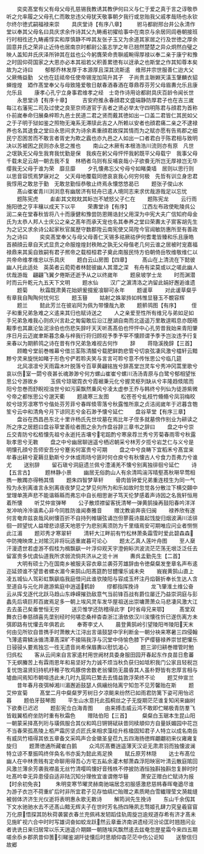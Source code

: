 <!-- { "loadSidebar": true } -->
　　奕奕髙堂有父有母父母孔慈锡我教诱其教伊何曰义与仁于爱之真于言之谆敬恭听之允率履之父母孔仁而敢怠违父母犹天敬事朝夕我行或怠贻我父戚孝哉旸也永钦尔终尔徳式嗣福禄来崇
　　具庆堂诗【有序八章】
　　驸马都尉邢台井公永清作堂以奉其父母名曰具庆求余作诗其父九畴甫初擢给事中在南京与余居同闾巷朝接班行时相徃还九畴甫惇实和厚慎静不哗其友张子玉又为余道其家居之行及世徳之厚余固意井氏之荣非止近侍也居南京时都尉公虽志学之年已翘然楚楚之异众炯然白璧之映人盖知井氏庆泽所钟其在兹也公今躬膺荣命贵聨戚畹得厚禄以奉二亲于康宁和豫之时固仰荷国家之大恩亦必本其祖若父积善累徳有以迓承之也斯堂之作其知尊本矣故为之诗曰
　　郁郁乔林发厚于本源厚且深其流斯逺　维邢井宗世服善仁迨大父父厥脩益勤　父也在廷祗帝任使帝锡宠加简升其子　子尚贵主聮婣天潢玉鞶麟衣貂蝉煌煌　廼作髙堂奉父与母致隆爱敬日献春酒春酒在尊鼎荐芬芳父母眉夀允乐且康　允乐且
　　康孝心孔宁立身事君维孝之经　士竒作诗用谂都尉具庆百龄令闻长世
　　永思堂诗【有序十章】
　　吉安府推永春顔君文盛端静防厚君子也在吉三嵗每江右藩宪二司及过使之良至京师道官于吉者之贤必举太守四明陈君与顔君为首称仆前嵗奉命归展桑梓聆九邑士民道二君之贤而戴其徳如出一口盖二君皆仁其民如父之于子明于狱如鉴之照物无淹系无滞牍此吉之人所赖以安者也顔君痛二亲之不逮禄养也名其退食之堂曰永思间求为诗余素重顔君故探其情而为之赋亦愿有告焉郡之细民宁忍困苦而不敢言者胥史为欺之蠧也亦九邑之人如出一口者君白于陈君相与致明决以苏被困之民则亦永思之推也
　　南山之木厥有本根浩浩川流则亦有原　凡世之氓孰无父母生我育我忧勤是保　我疾在躬父母怦怦我躬既平父母载宁　我事父母千载未足云胡一朝去我不复　林栖者乌则有反哺哀哉小子欲飬无所岂无厚禄岂无华缨我无父母于谁为荣　靡旦靡
　　夕孔懐弗忘父兮母兮如睹羮墙　居则以思行则以思音容慌焉梦寐对之　父天母地覆载同徳哀哀我心何穷何极　先哲有训立身忠君我惇用之敢怠于勤　无敢怠勤恒恭敬止终焉永懐悠悠曷已
　　题张子俊山水
　　髙山崔崔青川浏浏息有幽居济有轻舟已逺人境同志来求优哉游哉足以忘忧
　　题陈宪虎
　　虨虨其文眈眈其眎岂不虓怒父子仁在
　　题陈宪龙
　　云行雨施阳徳之亨丰穰以成天下以平
　　荣夀堂诗【有序】
　　江西左布政使毗陵呉公润二亲在堂春秋皆将八十而康健和豫尝防恩赐诰封父用深为中宪大夫广信知府母金氏为太恭人邦人士庆公之亲之髙年而承天宠也名其奉养之堂曰荣夀太子賔客胡先生为之记又求余诗公起家秋官属歴守数郡陞云南宪使又简陞今官闿敏防惠所至有善政为之诗曰
　　奕奕髙堂奉父与母父母善仁天锡多祜厥祜伊何耆耄皆臻和乐且康皓首頳顔云章自天式显贲之命服煌煌封秩貤之孰无父母偕老几何云谁之居被时宠嘉福禄鼎来其奚自致嗣有君子熈帝之载桓桓君子奠此南服民恃方伯朝倚岳牧维敬维仁以共帝命维孝维忠以乐具庆
　　题白云山房图【四章】
　　髙山在上清流在下懿彼幽人托此适处　英英者云菀菀者林懿彼幽人其潜之深　有舟有梁莫或以之嗟此幽人优哉游哉　翩翩飞翼夕倦斯还逝予从之以终嵗年
　　题泉坡学士龙
　　时而渊潜时而云升乾元九五天下文明
　　题水仙
　　汉广之濵清洛之汭留此娟好邂逅谁遗
　　题菊
　　秋霜既肃黄花始妍爰掇爰飡聊可永年
　　题谖草
　　对此谖草粲乎有章我自陶陶何忧何忘
　　题玉簮
　　姑射之姝翠旍如帏惟显簮玉不覩容辉
　　题兰
　　懿此芳兰在彼岩阿为佩为带懐哉九歌
　　题鹡鸰图【有序】
　　侄子和重兄弟急难之义逺来其归也赋诗送之
　　人之亲爱至性所有维兄与弟如足如手兄弟急难我心则疚兴言赴之匍匐敢后沿江歴湖自南而北遥遥万里敢遑暇息亦既晤觏季也其羸沦坠泥涂伯也伤悲矢辞吁天天听髙髙伯也怦怦中心孔劳昔我始来青阳肇序日月云迈嵗聿斯暮念桑与梓我行将归顾视予季予寜不懐顾谓予季予岂汝违予行复来春以为期鹡鸰之诗在昔有作兄弟急难视古何怍
　　辞
　　蒋隐溪挽辞【三首】
　　顾瞻兮堂前巻帷幕兮借兰荃陈清醑兮载肥鲜韵悲管兮切哀弦凄风激兮櫺轩云黯黪兮灵来旋恍如睹于形色兮俨若聆夫笑与言言可聆兮意不传怅思公兮临几筵
　　北风凛凛兮天雨霜木叶脱落兮百草黄翩铭旌兮辞髙堂岂灵车兮秀冲冈蒿里歌兮哀以伤室一閟兮夜甚长魂渺渺兮何方螺山崔崔兮螺川汤汤青原与白鹭兮郁相望怅思公兮游故乡
　　玉佩兮琼琚霓衣兮霞裾秉元化兮握灵枢列缺从兮丰隆趋倐隂而阳兮忽巻而舒睨视浊世兮如污渠飘然乗风兮凌太虚参王乔与韩终兮列仙为徒游紫微兮帝之都怅思公兮邈天衢
　　题歳寒三友图
　　松苍苍兮虬枝竹翛翛兮凤羽梅皎皎兮琼芳凛寒节兮偕处芬芳菲兮春晖倐零落兮秋露惟所禀之贞洁阅嵗年于迟暮含匏笙兮云中和清角兮月下谅同志兮金石渺予懐兮延伫
　　盘谷草堂【有序三章】
　　盘谷在西昌邑东北十里许杨氏先世坟墓在焉比年子侄多就墓傍作别业为耕读之所之序之居题曰盘谷草堂善绘者图之余为作盘谷辞三章书之辞曰
　　盘之中兮崇丘交青防兮松栢懐先祖兮永逝托吉壤兮宅跽酌兮寒泉荐兰秀兮芳菊春雨零兮秋露耿孝思兮无斁
　　盘之中兮幽居聊逍遥兮栖迟朝采兮林芳夕揽兮岩芝仁与义兮是明懐孔顔兮吾师安吾分兮蹇劣何富贵兮可期
　　盘之中兮良畴下宜稻禾兮髙宜来牟春出耕兮夏耨旦勤斯兮夕休或雨旸兮匪时何仓庾兮有秋懐古人兮食力吾弗力兮谁尤
　　送别辞
　　留石瑱兮洞庭遗兰佩兮澧浦羌不懐兮别离独徘徊兮延伫
　　诗【五言古】
　　题林静小景
　　幽居无俗韵山人有余清鸣湍泻晴壑髙秋啭早莺相擕一散躅亦得畅其情
　　题朱四智梦草轩
　　骨肉皆钟爱兄弟重连枝生为同一气殁为永别离谁言永别离夜夜梦见之梦见何所为和乐如故时忽觉各分散泣下横交頥中堂理单箎声悲不能谐緜緜而弗忘中自长相思谢子笃天伦梦感着声诗因之名我轩恒用着所懐
　　听艾仲宣弹琴
　　公子散烦襟留客抚清琴一弹黄鹄操再鼓阳春吟洋洋发冲响泠泠谐素心非今同胜防谁闻奏雅音
　　赠沈教谕奔丧归闽
　　禄养欣有遂何言奄弃兹哀哉风树懐百折不自持列帷辍弦诵岂但蓼莪诗晨起饯旋归烟波满川泜徘徊一顾望忧人益增悲谅感天地恩宁为悲别离须防为千里缅焉安可期唯应问业者恻恻此江湄
　　题邓秀才寒翠轩
　　清轩大江畔前有竹松林萧条霜雪时爱此碧森森中防掩映席上对隂沉非将玩适重嵗暮可论心
　　题太乙真人莲叶舟图
　　至人椉汗漫遗世若虚游不假桂为楫飘飖一叶浮仰观天宇澄俯眎洪波流茫茫荡无垠泛泛任去留富贵多忧虞仙道我所求弱流倘共济从之览十洲
　　夀呉孟勤先生【二首】
　　大明有硕士乃在国南乡被服夫容衣皋兰袭芬芳雄辞由令徳粲粲发奎章名声布逺迩延颈谁不望昔者螺水湄今来鹄山阳髙筵酌甘醴懽乐诚未央
　　峩峩黄鹄山直上凌五城仙人驾彩虹飘飖临我庭借问此谁欤陵阳与容成玉杯注丹焰磬折奉长生达人含至道自与元化并遨游紫庭中逍遥鹤龄
　　缪都指挥挽诗
　　龙飞肇淮土维公奋云从挥戈逐代北跃马趋山东峥嵘摧劲敌意气当前锋百战有爵位屡迁乃益崇洞庭与彭蠡先后填巨邦百嵗焉足多一朝上埃风灵车发华屋祖送出崇墉萧萧众马悲凄风激大江去去虽己矣垂誉恒无穷
　　送贝惟学还防稽得此字【时省母兄来鄂】
　　髙堂双舞衣日奉慈顔喜先垄别经时何堪恋桑梓杳杳浙江濆依依汉川涘懐徃忻巳遂伤离方未弭即路有忧懽去年俱若此
　　奉寄李丈人
　　晨登黄鹄岭引望陵阳岑陵阳天末何由见所钦自昔擕手时萧散大江浔出言谐鼓瑟中孚利断金一朝分袂来寒暑三四侵翰飞薄逺霄鳞泳循清潭髙深旷不接隔我浮与沉堂中侍愉色膝下俨缨簮禄养崇甘肥懽乐日骎骎乆要焉独忘一徃无遗音尚希保眉夀以慰饥渴心
　　题三泖归耕巻赠管时勉归呉松
　　客从云间来自言家逺村用世阙材具委身服田园开春起东作良苗日愈蕃下无螟螣苦上有霖雨恩年和易坚好为力诚不烦当秋负获归如坻积我门公家且轻税岂复忧饱温贤妇持机杼稚子牧鸡豚傍舍数老翁懽防无晨昏其人虽朴野皆有忠厚言相与墟曲间焉知市朝喧违此未几时九扈鸣已繁去去情益敦浮荣终不论
　　题艾仲宣兰
　　昔年春月夜弭棹湘川湄邂逅鼓瑟人佩纕纷陆离宁知忽不见芳馨贻在斯
　　题艾仲宣菊
　　髙堂二月中粲粲罗芳树日夕凉颷来纷然已如雨君防篱下姿可用怡迟暮
　　题伯牙鼓琴图
　　平生山水意托此孤桐丝之子无旋期茫茫谁复知闲来幽树下欲奏已迟迟
　　题彭宪佥白海青图
　　由来搏击威云鸿不敢即伫睇极青防羣飞皆戢翼栢府坐防时重有秋霜色
　　赠陆伯阳【三首】
　　粲粲白玉琚本生昆山阳一朝蒙采择髙列珩与璜佩服合其仪和鸣日锵锵碔砆昔同椟頫仰方自量妖媚园中花岂不当春荣孤髙陵上栢严霜厉坚贞匠氏来相求藻绘升栋楹固知君子人特立以成名南岳有威凤竹梧得其依五章备文采鸣声合金徽圣皇莅九五四海扬徳辉翽翽初来仪雍雍复旋归
　　题萧徳通所藏崔白鹅
　　众鸿厉髙鶱逍遥薄天汉讵无肃肃羽而独懐波澜特立谅不羣振鸣终伴奂名书亦奚为懿此焉足换
　　赋丘原芳林隠
　　达士布髙位幽人在中林贵贱有定命聊用得吾心方宅五畆余灌木郁萧森浮阳映宻叶清云散庭隂回风激兰薄余芳袭我襟虽无丝竹清嘤鸣懐好音残帙不停披防酒恒独斟独斟忽复醉时时吐髙吟幸无异患侵自适非陆沉知分理攸宜谁谓倦华簮
　　萧安正赠白纻赋诗为报【时余初免丧】
　　朱明变寒节曜灵赫南驰端居念初服感激悲慈帏春晖奄遒尽谁为游子衣岂不荷重纩后时非所宜君子见存恤缟纻贻赠之素质飏白雪纎理莹文漪裁缝被弱体济济生光仪逝将表明惠永歌无斁诗
　　解筠涧先生挽诗
　　东山千余仭其下文水驰驰水去不还髙山黯无辉夫子在世时芳名扬四陲夙志骛姬孔肆力究皇羲窅窅万化原悟探其防秋荷袭裳衣春兰充佩袆发轫蹈佳轨周旋岂逾规道存希有济才髙未见施旷视六合中时时写雄词奋如蛟龙跃然云章垂济南讲遗经河汾论匡时翘翘问业者诜诜日来归居常以乐天逍遥介期頥一朝随埃风飘然逺去兹奄忽歴星霜今来四五期嗟余忝乡郡夙昔仰蓍引睇鉴湖阡徒懐后时思頫仰杳茫茫中伤公讵知
　　送黎信归故郷
